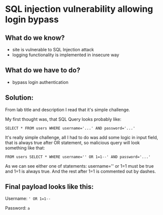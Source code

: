 # SQL injection vulnerability allowing login bypass

## What do we know?
- site is vulnerable to SQL Injection attack
- logging functionality is implemented in insecure way

## What do we have to do?
- bypass login authentication

## Solution:
From lab title and description I read that it's simple challenge. 

My first thought was, that SQL Query looks probably like:

`SELECT * FROM users WHERE username='...' AND password='...'`

It's really simple challenge, all I had to do was add some logic in input field, that is always true after OR statement, so malicious query will look something like that:

`FROM users SELECT * WHERE username='' OR 1=1--' AND password='...'`

As we can see either one of statements: username='' or 1=1 must be true and 1=1 is always true. And the rest after 1=1 is commented out by dashes.
## Final payload looks like this:
Username: `' OR 1=1--`

Password: `a`
